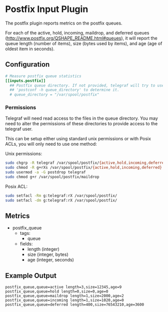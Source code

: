 # Postfix Input Plugin

The postfix plugin reports metrics on the postfix queues.

For each of the active, hold, incoming, maildrop, and deferred queues
(<http://www.postfix.org/QSHAPE_README.html#queues>), it will report the queue
length (number of items), size (bytes used by items), and age (age of oldest
item in seconds).

## Configuration

```toml
# Measure postfix queue statistics
[[inputs.postfix]]
  ## Postfix queue directory. If not provided, telegraf will try to use
  ## 'postconf -h queue_directory' to determine it.
  # queue_directory = "/var/spool/postfix"
```

### Permissions

Telegraf will need read access to the files in the queue directory.  You may
need to alter the permissions of these directories to provide access to the
telegraf user.

This can be setup either using standard unix permissions or with Posix ACLs,
you will only need to use one method:

Unix permissions:

```sh
sudo chgrp -R telegraf /var/spool/postfix/{active,hold,incoming,deferred}
sudo chmod -R g+rXs /var/spool/postfix/{active,hold,incoming,deferred}
sudo usermod -a -G postdrop telegraf
sudo chmod g+r /var/spool/postfix/maildrop
```

Posix ACL:

```sh
sudo setfacl -Rm g:telegraf:rX /var/spool/postfix/
sudo setfacl -dm g:telegraf:rX /var/spool/postfix/
```

## Metrics

- postfix_queue
  - tags:
    - queue
  - fields:
    - length (integer)
    - size (integer, bytes)
    - age (integer, seconds)

## Example Output

```shell
postfix_queue,queue=active length=3,size=12345,age=9
postfix_queue,queue=hold length=0,size=0,age=0
postfix_queue,queue=maildrop length=1,size=2000,age=2
postfix_queue,queue=incoming length=1,size=1020,age=0
postfix_queue,queue=deferred length=400,size=76543210,age=3600
```
